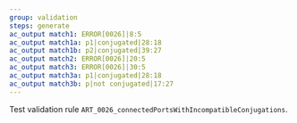 ```yaml
---
group: validation
steps: generate
ac_output match1: ERROR[0026]|8:5
ac_output match1a: p1|conjugated|28:18
ac_output match1b: p2|conjugated|39:27
ac_output match2: ERROR[0026]|20:5
ac_output match3: ERROR[0026]|30:5
ac_output match3a: p1|conjugated|28:18
ac_output match3b: p|not conjugated|17:27
---
```

Test validation rule `ART_0026_connectedPortsWithIncompatibleConjugations`.

